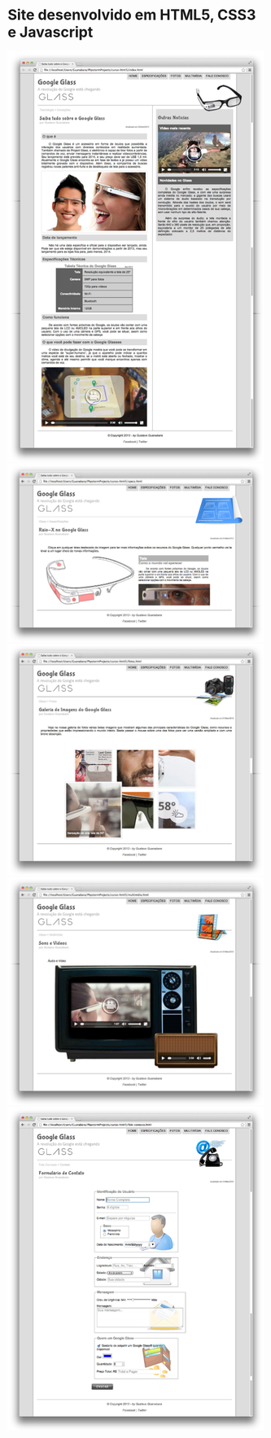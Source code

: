 # Site desenvolvido em HTML5, CSS3 e Javascript

![](_interface/01-index.jpg)
![](_interface/02-specs.jpg)
![](_interface/03-fotos.jpg)
![](_interface/04-multimidia.jpg)
![](_interface/05-fale-conosco.jpg)
